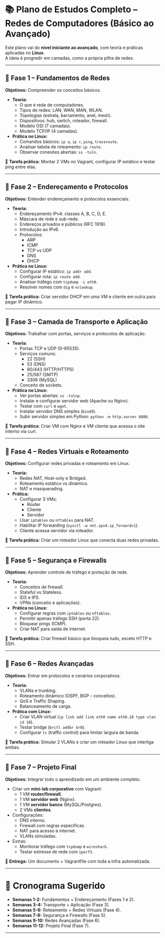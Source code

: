 # 📚 Plano de Estudos Completo – Redes de Computadores (Básico ao Avançado)

Este plano vai do **nível iniciante ao avançado**, com teoria e práticas aplicadas no **Linux**.  
A ideia é progredir em camadas, como a própria pilha de redes.

---

## 🔹 Fase 1 – Fundamentos de Redes
**Objetivos:** Compreender os conceitos básicos.  
- **Teoria:**
  - O que é rede de computadores.
  - Tipos de redes: LAN, WAN, MAN, WLAN.
  - Topologias (estrela, barramento, anel, mesh).
  - Dispositivos: hub, switch, roteador, firewall.
  - Modelo OSI (7 camadas).
  - Modelo TCP/IP (4 camadas).
- **Prática no Linux:**
  - Comandos básicos: `ip a`, `ip r`, `ping`, `traceroute`.
  - Analisar tabela de roteamento: `ip route`.
  - Observar conexões abertas: `ss -tuln`.

📌 **Tarefa prática:** Montar 2 VMs no Vagrant, configurar IP estático e testar ping entre elas.

---

## 🔹 Fase 2 – Endereçamento e Protocolos
**Objetivos:** Entender endereçamento e protocolos essenciais.  
- **Teoria:**
  - Endereçamento IPv4: classes A, B, C, D, E.
  - Máscara de rede e sub-rede.
  - Endereços privados e públicos (RFC 1918).
  - Introdução ao IPv6.
  - Protocolos:
    - ARP
    - ICMP
    - TCP vs UDP
    - DNS
    - DHCP
- **Prática no Linux:**
  - Configurar IP estático: `ip addr add`.
  - Configurar rota: `ip route add`.
  - Analisar tráfego com `tcpdump -i eth0`.
  - Resolver nomes com `dig` e `nslookup`.

📌 **Tarefa prática:** Criar servidor DHCP em uma VM e cliente em outra para pegar IP dinâmico.

---

## 🔹 Fase 3 – Camada de Transporte e Aplicação
**Objetivos:** Trabalhar com portas, serviços e protocolos de aplicação.  
- **Teoria:**
  - Portas TCP e UDP (0–65535).
  - Serviços comuns:
    - 22 (SSH)
    - 53 (DNS)
    - 80/443 (HTTP/HTTPS)
    - 25/587 (SMTP)
    - 3306 (MySQL)
  - Conceito de sockets.
- **Prática no Linux:**
  - Ver portas abertas: `ss -tulnp`.
  - Instalar e configurar servidor web (Apache ou Nginx).
  - Testar com `curl` e `wget`.
  - Instalar servidor DNS simples (`bind9`).
  - Subir servidor simples em Python: `python -m http.server 8080`.

📌 **Tarefa prática:** Criar VM com Nginx e VM cliente que acessa o site interno via curl.

---

## 🔹 Fase 4 – Redes Virtuais e Roteamento
**Objetivos:** Configurar redes privadas e roteamento em Linux.  
- **Teoria:**
  - Redes NAT, Host-only e Bridged.
  - Roteamento estático vs dinâmico.
  - NAT e masquerading.
- **Prática:**
  - Configurar 3 VMs:
    - Router
    - Cliente
    - Servidor
  - Usar `iptables` ou `nftables` para NAT.
  - Habilitar IP forwarding (`sysctl -w net.ipv4.ip_forward=1`).
  - Cliente acessa servidor via roteador.

📌 **Tarefa prática:** Criar um roteador Linux que conecta duas redes privadas.

---

## 🔹 Fase 5 – Segurança e Firewalls
**Objetivos:** Aprender controle de tráfego e proteção de rede.  
- **Teoria:**
  - Conceitos de firewall.
  - Stateful vs Stateless.
  - IDS e IPS.
  - VPNs (conceito e aplicações).
- **Prática no Linux:**
  - Configurar regras com `iptables` ou `nftables`.
  - Permitir apenas tráfego SSH (porta 22).
  - Bloquear pings (ICMP).
  - Criar NAT para saída de internet.

📌 **Tarefa prática:** Criar firewall básico que bloqueia tudo, exceto HTTP e SSH.

---

## 🔹 Fase 6 – Redes Avançadas
**Objetivos:** Entrar em protocolos e cenários corporativos.  
- **Teoria:**
  - VLANs e trunking.
  - Roteamento dinâmico (OSPF, BGP – conceitos).
  - QoS e Traffic Shaping.
  - Balanceamento de carga.
- **Prática com Linux:**
  - Criar VLAN virtual (`ip link add link eth0 name eth0.10 type vlan id 10`).
  - Testar bridge (`brctl addbr br0`).
  - Configurar `tc` (traffic control) para limitar largura de banda.

📌 **Tarefa prática:** Simular 2 VLANs e criar um roteador Linux que interliga ambas.

---

## 🔹 Fase 7 – Projeto Final
**Objetivos:** Integrar todo o aprendizado em um ambiente completo.  
- Criar um **mini-lab corporativo** com Vagrant:  
  - 1 VM **router/firewall**.  
  - 1 VM **servidor web** (Nginx).  
  - 1 VM **servidor banco** (MySQL/Postgres).  
  - 2 VMs **clientes**.  
- Configurações:  
  - DNS interno.  
  - Firewall com regras específicas.  
  - NAT para acesso à internet.  
  - VLANs simuladas.  
- Extras:  
  - Monitorar tráfego com `tcpdump` e `wireshark`.  
  - Testar estresse de rede com `iperf3`.  

📌 **Entrega:** Um documento + Vagrantfile com toda a infra automatizada.

---

# 📅 Cronograma Sugerido
- **Semanas 1-2:** Fundamentos + Endereçamento (Fases 1 e 2).  
- **Semanas 3-4:** Transporte + Aplicação (Fase 3).  
- **Semanas 5-6:** Roteamento + Redes Virtuais (Fase 4).  
- **Semanas 7-8:** Segurança e Firewalls (Fase 5).  
- **Semanas 9-10:** Redes Avançadas (Fase 6).  
- **Semanas 11-12:** Projeto Final (Fase 7).  

---

